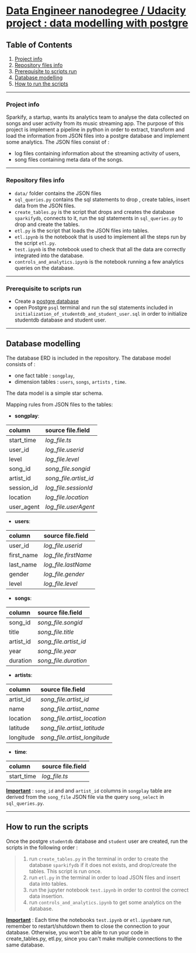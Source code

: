 # <u>Data Engineer nanodegree / Udacity project : data modelling with postgre</u>
## Table of Contents
1. [Project info](#project-info)
2. [Repository files info](#repository-files-info)
3. [Prerequisite to scripts run](#pre-requisite)
4. [Database modelling](#database-modelling)
5. [How to run the scripts](#how-to-run-the-scripts)

***

### Project info

Sparkify, a startup, wants its analytics team to analyse the data collected on songs and user activity from its music streaming app. 
The purpose of this project is implement a pipeline in python in order to extract, transform and load the information from JSON files into a postgre database and implement some analytics.
The JSON files consist of :
* log files containing information about the streaming activity of users,
* song files containing meta data of the songs.


***
### Repository files info

* `data/` folder contains the JSON files 
* `sql_queries.py` contains the sql statements to drop , create tables, insert data from the JSON files.
* `create_tables.py` is the script that drops and creates the database `sparkifydb`, connects to it, run the sql statements in `sql_queries.py` to drop and create the tables. 
* `etl.py` is the script that loads the JSON files into tables.
* `etl.ipynb` is the notebook that is used to implement all the steps run by the script `etl.py`.
* `test.ipynb` is the notebook used to check that all the data are correctly integrated into the database.
* `controls_and_analytics.ipynb` is the notebook running a few analytics queries on the database.


***
### Prerequisite to scripts run

* Create a [postgre database](https://www.postgresqltutorial.com/install-postgresql/)
* open Postgre `psql` terminal and run the sql statements included in  `initialization_of_studentdb_and_student_user.sql` in order to initialize studentdb database and student user.

***
## Database modelling

The database ERD is included in the repository.
The database model consists of :
* one fact table : `songplay`,
* dimension tables : `users`, `songs`, `artists` , `time`. 

The data model is a simple star schema.

Mapping rules from JSON files to the tables:

* __songplay__:

| column | source file.field  |
|:--------------|:-------------|
| start_time | *log_file.ts* |
| user_id | *log_file.userid* |
| level | *log_file.level* |
| song_id | *song_file.songid*|
| artist_id | *song_file.artist_id*|
| session_id | *log_file.sessionId*|
| location | *log_file.location*|
| user_agent | *log_file.userAgent*|

* __users__:

| column | source file.field  |
|:--------------|:-------------|
| user_id | *log_file.userid* |
| first_name | *log_file.firstName* |
| last_name | *log_file.lastName* |
| gender | *log_file.gender*|
| level | *log_file.level*|

* __songs__:

| column | source file.field  |
|:--------------|:-------------|
| song_id | *song_file.songid* |
| title | *song_file.title* |
| artist_id | *song_file.artist_id* |
| year | *song_file.year*|
| duration | *song_file.duration*|

* __artists__:

| column | source file.field  |
|:--------------|:-------------|
| artist_id | *song_file.artist_id* |
| name | *song_file.artist_name* |
| location | *song_file.artist_location* |
| latitude | *song_file.artist_latitude*|
| longitude | *song_file.artist_longitude*|

* __time__:

| column | source file.field  |
|:--------------|:-------------|
| start_time | *log_file.ts* |

**<u>Important</u>** : `song_id` and and `artist_id` columns in `songplay` table are derived from the `song_file` JSON file via the query `song_select` in `sql_queries.py`.
***

## How to run the scripts


Once the postgre `studentdb` database and `student` user are created, run the scripts in the following order :
> 1. run `create_tables.py` in the terminal in order to create the database `sparkifydb` if it does not exists, and drop/create the tables. This script is run once.
> 2. run `etl.py` in the terminal in order to load JSON files and insert data into tables.
> 3. run the jupyter notebook `test.ipynb` in order to control the correct data insertion. 
> 4. run `controls_and_analytics.ipynb` to get some analytics on the database.

**<u>Important</u>** : Each time the notebooks `test.ipynb` or `etl.ipynb`are run, remember to restart/shutdown them to close the connection to your database. Otherwise, you won't be able to run your code in create_tables.py, etl.py, since you can't make multiple connections to the same database.


